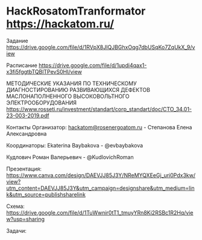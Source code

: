 # HackRosatomTranformator https://hackatom.ru/

Задание 
https://drive.google.com/file/d/1RVpX8JIQJBGhxOqg7dbUSqKo7ZqUkX_9/view

Расписание
https://drive.google.com/file/d/1updi4qax1-x3fi5fggtbTQBlTPevS0HI/view

МЕТОДИЧЕСКИЕ УКАЗАНИЯ ПО ТЕХНИЧЕСКОМУ ДИАГНОСТИРОВАНИЮ РАЗВИВАЮЩИХСЯ ДЕФЕКТОВ МАСЛОНАПОЛНЕННОГО ВЫСОКОВОЛЬТНОГО ЭЛЕКТРООБОРУДОВАНИЯ
https://www.rosseti.ru/investment/standart/corp_standart/doc/CTO_34.01-23-003-2019.pdf

Контакты
Организатор: hackatom@rosenergoatom.ru - Степанова Елена Александровна

Координаторы:
Ekaterina Baybakova - @evbaybakova

Кудлович Роман Валерьевич - @KudlovichRoman


Презентация: https://www.canva.com/design/DAEVJJ85J3Y/NReMYQXEeGj_uri0Pdx3kw/view?utm_content=DAEVJJ85J3Y&utm_campaign=designshare&utm_medium=link&utm_source=publishsharelink

Схема: https://drive.google.com/file/d/1TuWwnir0tT1_tmuyYRn8Ki2RSBc1R2Hq/view?usp=sharing

Задачи: 
